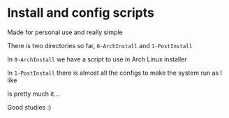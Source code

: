 # Install and config scripts

Made for personal use and really simple

There is two directories so far, `0-ArchInstall` and `1-PostInstall`

In `0-ArchInstall` we have a script to use in Arch Linux installer

In `1-PostInstall` there is almost all the configs to make the system run as I like

Is pretty much it...

Good studies :)
